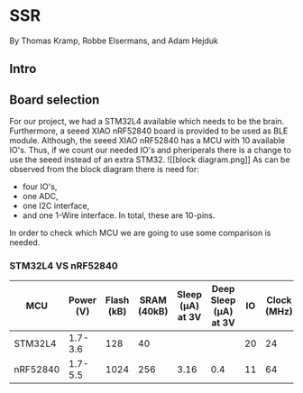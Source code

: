 # SSR
By Thomas Kramp, Robbe Elsermans, and Adam Hejduk

## Intro

## Board selection
For our project, we had a STM32L4 available which needs to be the brain. Furthermore, a seeed XIAO nRF52840 board is provided to be used as BLE module. Although, the seeed XIAO nRF52840 has a MCU with 10 available IO's. Thus, if we count our needed IO's and pheriperals there is a change to use the seeed instead of an extra STM32.
![[block diagram.png]]
As can be observed from the block diagram there is need for:
- four IO's, 
- one ADC, 
- one I2C interface, 
- and one 1-Wire interface.
In total, these are 10-pins.

In order to check which MCU we are going to use some comparison is needed.
### STM32L4 VS nRF52840

| MCU      | Power (V) | Flash (kB) | SRAM (40kB) | Sleep (µA) at 3V | Deep Sleep (µA) at 3V | IO  | Clock (MHz) |
| -------- | --------- | ---------- | ----------- | ---------------- | --------------------- | --- | ----------- |
| STM32L4  | 1.7-3.6   | 128        | 40          |                  |                       | 20  | 24          |
| nRF52840 | 1.7-5.5   | 1024       | 256         | 3.16             | 0.4                   | 11  | 64          |
